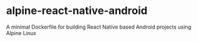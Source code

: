 # alpine-react-native-android
A minimal Dockerfile for building React Native based Android projects using Alpine Linux
